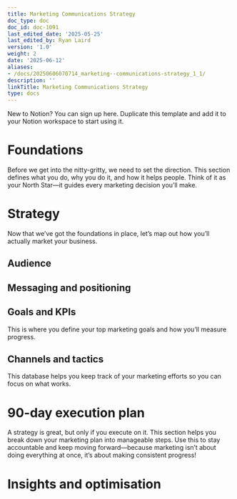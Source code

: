 ```yaml
---
title: Marketing Communications Strategy
doc_type: doc
doc_id: doc-1091
last_edited_date: '2025-05-25'
last_edited_by: Ryan Laird
version: '1.0'
weight: 2
date: '2025-06-12'
aliases:
- /docs/20250606070714_marketing--communications-strategy_1_1/
description: ''
linkTitle: Marketing Communications Strategy
type: docs
---
```


New to Notion? You can sign up here. Duplicate this template and add it to your Notion workspace to start using it.

<!-- Unsupported block type: toggle -->



<!-- Unsupported block type: column_list -->



# Foundations

Before we get into the nitty-gritty, we need to set the direction. This section defines what you do, why you do it, and how it helps people. Think of it as your North Star—it guides every marketing decision you’ll make.

<!-- Unsupported block type: divider -->

<!-- Unsupported block type: column_list -->

<!-- Unsupported block type: column_list -->

# Strategy

Now that we’ve got the foundations in place, let’s map out how you’ll actually market your business.

<!-- Unsupported block type: divider -->

## Audience

<!-- Unsupported block type: callout -->

## Messaging and positioning

<!-- Unsupported block type: column_list -->

## Goals and KPIs

This is where you define your top marketing goals and how you’ll measure progress.

<!-- Unsupported block type: callout -->



<!-- Unsupported block type: unsupported -->



<!-- Unsupported block type: child_database -->



## Channels and tactics

This database helps you keep track of your marketing efforts so you can focus on what works.

<!-- Unsupported block type: callout -->



<!-- Unsupported block type: unsupported -->



<!-- Unsupported block type: child_database -->

# 90-day execution plan

A strategy is great, but only if you execute on it. This section helps you break down your marketing plan into manageable steps. Use this to stay accountable and keep moving forward—because marketing isn’t about doing everything at once, it’s about making consistent progress!

<!-- Unsupported block type: divider -->

<!-- Unsupported block type: column_list -->

# Insights and optimisation

<!-- Unsupported block type: divider -->





<!-- Unsupported block type: callout -->





<!-- Unsupported block type: column_list -->

<!-- Unsupported block type: embed -->

